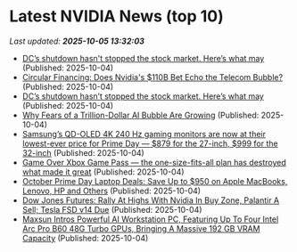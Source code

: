 # Latest NVIDIA News (top 10)
_Last updated: **2025-10-05 13:32:03**_

- [DC’s shutdown hasn't stopped the stock market. Here’s what may](https://abcnews.go.com/Business/wireStory/dcs-shutdown-stopped-stock-market-heres-126214384) (Published: 2025-10-04)
- [Circular Financing: Does Nvidia's $110B Bet Echo the Telecom Bubble?](https://tomtunguz.com/nvidia_nortel_vendor_financing_comparison/) (Published: 2025-10-04)
- [DC’s shutdown hasn’t stopped the stock market. Here’s what may](https://financialpost.com/pmn/dcs-shutdown-hasnt-stopped-the-stock-market-heres-what-may) (Published: 2025-10-04)
- [Why Fears of a Trillion-Dollar AI Bubble Are Growing](https://finance.yahoo.com/news/why-fears-trillion-dollar-ai-130008034.html) (Published: 2025-10-04)
- [Samsung’s QD-OLED 4K 240 Hz gaming monitors are now at their lowest-ever price for Prime Day — $879 for the 27-inch, $999 for the 32-inch](https://www.tomshardware.com/monitors/gaming-monitors/samsungs-qd-oled-4k-240-hz-gaming-monitors-are-now-at-their-lowest-ever-price-for-prime-day-usd879-for-the-27-inch-usd999-for-the-32-inch) (Published: 2025-10-04)
- [Game Over Xbox Game Pass — the one-size-fits-all plan has destroyed what made it great](https://www.windowscentral.com/gaming/game-over-xbox-game-pass-the-one-size-fits-all-plan-has-destroyed-what-made-it-great) (Published: 2025-10-04)
- [October Prime Day Laptop Deals: Save Up to $950 on Apple MacBooks, Lenovo, HP and Others](https://www.cnet.com/deals/best-prime-day-laptop-deals-2025-10-04/) (Published: 2025-10-04)
- [Dow Jones Futures: Rally At Highs With Nvidia In Buy Zone, Palantir A Sell; Tesla FSD v14 Due](https://biztoc.com/x/7a37ccf2aea31561) (Published: 2025-10-04)
- [Maxsun Intros Powerful AI Workstation PC, Featuring Up To Four Intel Arc Pro B60 48G Turbo GPUs, Bringing A Massive 192 GB VRAM Capacity](https://wccftech.com/maxsun-intros-powerful-ai-workstation-pc-featuring-up-to-four-intel-arc-pro-b60-48g-turbo-gpus/) (Published: 2025-10-04)

